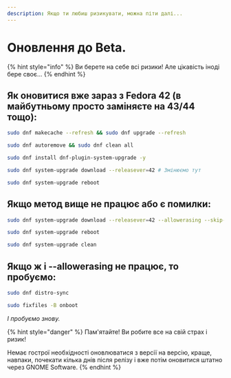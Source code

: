 ```yaml
---
description: Якщо ти любиш ризикувати, можна піти далі...
---
```


# Оновлення до Beta.

{% hint style="info" %}
Ви берете на себе всі ризики! Але цікавість іноді бере своє...
{% endhint %}

## **Як оновитися вже зараз з Fedora 42 (в майбутньому просто заміняєте на 43/44 тощо):**

```bash
sudo dnf makecache --refresh && sudo dnf upgrade --refresh

sudo dnf autoremove && sudo dnf clean all

sudo dnf install dnf-plugin-system-upgrade -y

sudo dnf system-upgrade download --releasever=42 # Змінюємо тут

sudo dnf system-upgrade reboot
```

## **Якщо метод вище не працює або є помилки:**

```bash
sudo dnf system-upgrade download --releasever=42 --allowerasing --skip-broken

sudo dnf system-upgrade reboot

sudo dnf system-upgrade clean
```

## **Якщо ж і --allowerasing не працює, то пробуємо:**

```bash
sudo dnf distro-sync

sudo fixfiles -B onboot
```

_І пробуємо знову._

{% hint style="danger" %}
Пам'ятайте! Ви робите все на свій страх і ризик!

Немає гострої необхідності оновлюватися з версії на версію, краще, навпаки, почекати кілька днів після релізу і вже потім оновитися штатно через GNOME Software.
{% endhint %}
